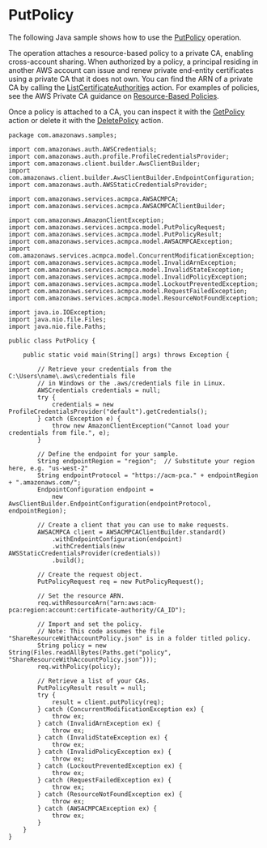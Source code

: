 # PutPolicy<a name="JavaApi-PutPolicy"></a>

The following Java sample shows how to use the [PutPolicy](https://docs.aws.amazon.com/privateca/latest/APIReference/API_PutPolicy.html) operation\.

The operation attaches a resource\-based policy to a private CA, enabling cross\-account sharing\. When authorized by a policy, a principal residing in another AWS account can issue and renew private end\-entity certificates using a private CA that it does not own\. You can find the ARN of a private CA by calling the [ListCertificateAuthorities](https://docs.aws.amazon.com/privateca/latest/APIReference/API_ListCertificateAuthorities.html) action\. For examples of policies, see the AWS Private CA guidance on [Resource\-Based Policies](https://docs.aws.amazon.com/privateca/latest/userguide/pca-rbp.html)\.

Once a policy is attached to a CA, you can inspect it with the [GetPolicy](https://docs.aws.amazon.com/privateca/latest/APIReference/API_GetPolicy.html) action or delete it with the [DeletePolicy](https://docs.aws.amazon.com/privateca/latest/APIReference/API_DeletePolicy.html) action\.

```
package com.amazonaws.samples;

import com.amazonaws.auth.AWSCredentials;
import com.amazonaws.auth.profile.ProfileCredentialsProvider;
import com.amazonaws.client.builder.AwsClientBuilder;
import com.amazonaws.client.builder.AwsClientBuilder.EndpointConfiguration;
import com.amazonaws.auth.AWSStaticCredentialsProvider;

import com.amazonaws.services.acmpca.AWSACMPCA;
import com.amazonaws.services.acmpca.AWSACMPCAClientBuilder;

import com.amazonaws.AmazonClientException;
import com.amazonaws.services.acmpca.model.PutPolicyRequest;
import com.amazonaws.services.acmpca.model.PutPolicyResult;
import com.amazonaws.services.acmpca.model.AWSACMPCAException;
import com.amazonaws.services.acmpca.model.ConcurrentModificationException;
import com.amazonaws.services.acmpca.model.InvalidArnException;
import com.amazonaws.services.acmpca.model.InvalidStateException;
import com.amazonaws.services.acmpca.model.InvalidPolicyException;
import com.amazonaws.services.acmpca.model.LockoutPreventedException;
import com.amazonaws.services.acmpca.model.RequestFailedException;
import com.amazonaws.services.acmpca.model.ResourceNotFoundException;

import java.io.IOException;
import java.nio.file.Files;
import java.nio.file.Paths;

public class PutPolicy {

    public static void main(String[] args) throws Exception {

        // Retrieve your credentials from the C:\Users\name\.aws\credentials file
        // in Windows or the .aws/credentials file in Linux.
        AWSCredentials credentials = null;
        try {
            credentials = new ProfileCredentialsProvider("default").getCredentials();
        } catch (Exception e) {
            throw new AmazonClientException("Cannot load your credentials from file.", e);
        }

        // Define the endpoint for your sample.
        String endpointRegion = "region";  // Substitute your region here, e.g. "us-west-2"
        String endpointProtocol = "https://acm-pca." + endpointRegion + ".amazonaws.com/";
        EndpointConfiguration endpoint =
            new AwsClientBuilder.EndpointConfiguration(endpointProtocol, endpointRegion);

        // Create a client that you can use to make requests.
        AWSACMPCA client = AWSACMPCAClientBuilder.standard()
            .withEndpointConfiguration(endpoint)
            .withCredentials(new AWSStaticCredentialsProvider(credentials))
            .build();

        // Create the request object.
        PutPolicyRequest req = new PutPolicyRequest();

        // Set the resource ARN.
        req.withResourceArn("arn:aws:acm-pca:region:account:certificate-authority/CA_ID");

        // Import and set the policy.
        // Note: This code assumes the file "ShareResourceWithAccountPolicy.json" is in a folder titled policy.
        String policy = new String(Files.readAllBytes(Paths.get("policy", "ShareResourceWithAccountPolicy.json")));
        req.withPolicy(policy);

        // Retrieve a list of your CAs.
        PutPolicyResult result = null;
        try {
            result = client.putPolicy(req);
        } catch (ConcurrentModificationException ex) {
            throw ex;
        } catch (InvalidArnException ex) {
            throw ex;
        } catch (InvalidStateException ex) {
            throw ex;
        } catch (InvalidPolicyException ex) {
            throw ex;
        } catch (LockoutPreventedException ex) {
            throw ex;
        } catch (RequestFailedException ex) {
            throw ex;
        } catch (ResourceNotFoundException ex) {
            throw ex;
        } catch (AWSACMPCAException ex) {
            throw ex;
        }
    }
}
```
